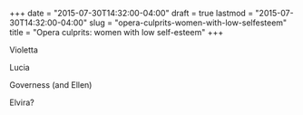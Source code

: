 +++
date = "2015-07-30T14:32:00-04:00"
draft = true
lastmod = "2015-07-30T14:32:00-04:00"
slug = "opera-culprits-women-with-low-selfesteem"
title = "Opera culprits: women with low self-esteem"
+++

Violetta

Lucia

Governess (and Ellen)

Elvira?



